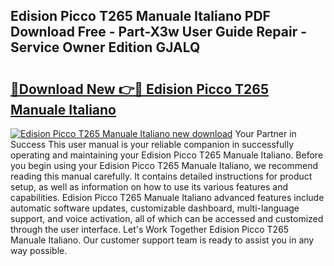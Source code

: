 ## Edision Picco T265 Manuale Italiano PDF Download Free - Part-X3w User Guide Repair - Service Owner Edition GJALQ

# <h2><a href="http://cf2994.oget.top/?id=Edision+Picco+T265+Manuale+Italiano">🔗Download New 👉🔴 Edision Picco T265 Manuale Italiano</a></h2>

[![Edision Picco T265 Manuale Italiano new download](https://i.imgur.com/5g1atiW.png)](http://cf2994.oget.top/?id=Edision+Picco+T265+Manuale+Italiano)
Your Partner in Success This user manual is your reliable companion in successfully operating and maintaining your Edision Picco T265 Manuale Italiano. Before you begin using your Edision Picco T265 Manuale Italiano, we recommend reading this manual carefully. It contains detailed instructions for product setup, as well as information on how to use its various features and capabilities. Edision Picco T265 Manuale Italiano advanced features include automatic software updates, customizable dashboard, multi-language support, and voice activation, all of which can be accessed and customized through the user interface. Let's Work Together Edision Picco T265 Manuale Italiano. Our customer support team is ready to assist you in any way possible.
